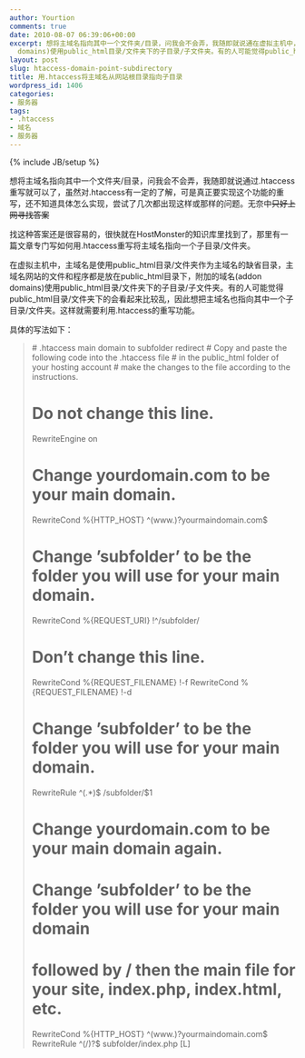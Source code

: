 ```yaml
---
author: Yourtion
comments: true
date: 2010-08-07 06:39:06+00:00
excerpt: 想将主域名指向其中一个文件夹/目录，问我会不会弄，我随即就说通在虚拟主机中，主域名是使用public_html目录/文件夹作为主域名的缺省目录，主域名网站的文件和程序都是放在public_html目录下，附加的域名(addon
  domains)使用public_html目录/文件夹下的子目录/子文件夹。有的人可能觉得public_html目录/文件夹下的会看起来比较乱，因此想把主域名也指向其中一个子目录/文件夹。这样就需要利用.htaccess的重写功能。
layout: post
slug: htaccess-domain-point-subdirectory
title: 用.htaccess将主域名从网站根目录指向子目录
wordpress_id: 1406
categories:
- 服务器
tags:
- .htaccess
- 域名
- 服务器
---
```

{% include JB/setup %}

想将主域名指向其中一个文件夹/目录，问我会不会弄，我随即就说通过.htaccess重写就可以了，虽然对.htaccess有一定的了解，可是真正要实现这个功能的重写，还不知道具体怎么实现，尝试了几次都出现这样或那样的问题。无奈中~~只好上网寻找答案~~

找这种答案还是很容易的，很快就在HostMonster的知识库里找到了，那里有一篇文章专门写如何用.htaccess重写将主域名指向一个子目录/文件夹。

在虚拟主机中，主域名是使用public_html目录/文件夹作为主域名的缺省目录，主域名网站的文件和程序都是放在public_html目录下，附加的域名(addon domains)使用public_html目录/文件夹下的子目录/子文件夹。有的人可能觉得public_html目录/文件夹下的会看起来比较乱，因此想把主域名也指向其中一个子目录/文件夹。这样就需要利用.htaccess的重写功能。

具体的写法如下：


<blockquote># .htaccess main domain to subfolder redirect
# Copy and paste the following code into the .htaccess file
# in the public_html folder of your hosting account
# make the changes to the file according to the instructions.

# Do not change this line.

RewriteEngine on

# Change yourdomain.com to be your main domain.

RewriteCond %{HTTP_HOST} ^(www.)?yourmaindomain.com$

# Change ’subfolder’ to be the folder you will use for your main domain.

RewriteCond %{REQUEST_URI} !^/subfolder/

# Don’t change this line.

RewriteCond %{REQUEST_FILENAME} !-f
RewriteCond %{REQUEST_FILENAME} !-d

# Change ’subfolder’ to be the folder you will use for your main domain.

RewriteRule ^(.*)$ /subfolder/$1

# Change yourdomain.com to be your main domain again.
# Change ’subfolder’ to be the folder you will use for your main domain
# followed by / then the main file for your site, index.php, index.html, etc.

RewriteCond %{HTTP_HOST} ^(www.)?yourmaindomain.com$
RewriteRule ^(/)?$ subfolder/index.php [L]﻿</blockquote>
